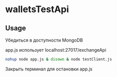 # walletsTestApi

## Usage
Убедиться в доступности MongoDB

app.js использует localhost:27017/exchangeApi
```bash
nohup node app.js & disown & node testClient.js
```
Закрыть терминал для остановки app.js

